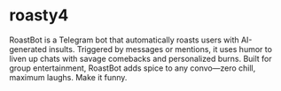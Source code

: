 # roasty4
RoastBot is a Telegram bot that automatically roasts users with AI-generated insults. Triggered by messages or mentions, it uses humor to liven up chats with savage comebacks and personalized burns. Built for group entertainment, RoastBot adds spice to any convo—zero chill, maximum laughs. Make it funny.
